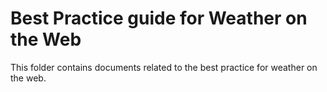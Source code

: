 # Best Practice guide for Weather on the Web

This folder contains documents related to the best practice for weather on the web.
